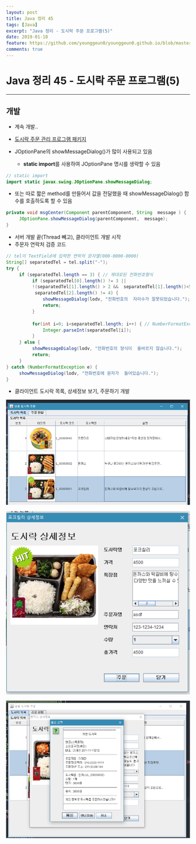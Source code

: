 ```yaml
---
layout: post
title: Java 정리 45
tags: [Java]
excerpt: "Java 정리 - 도시락 주문 프로그램(5)"
date: 2019-01-18
feature: https://github.com/younggeun0/younggeun0.github.io/blob/master/_posts/img/java/JavaImageFeature.png?raw=true
comments: true
---
```

 
# Java 정리 45 - 도시락 주문 프로그램(5)

---


## 개발

* 계속 개발..
* [도시락 주문 관리 프로그램 패키지](https://github.com/younggeun0/SSangYoung/tree/master/dev/workspace/lunch_prj/src/kr/co/sist/lunch)

* JOptionPane의 showMessageDialog()가 많이 사용되고 있음
  * **static import**를 사용하여 JOptionPane 명시를 생략할 수 있음

```java
// static import
import static javax.swing.JOptionPane.showMessageDialog; 
```

* 또는 따로 짧은 method를 만들어서 값을 전달했을 때 showMessageDialog() 함수를 호출하도록 할 수 있음

```java
private void msgCenter(Component parentComponent, String  message ) {
     JOptionPane.showMessageDialog(parentComponent,  message);
}
```

* 서버 개발 끝(Thread 빼고), 클라이언트 개발 시작
* 주문자 연락처 검증 코드

```java
// tel이 TextField에 입력한 연락처 문자열(000-0000-0000)
String[] separatedTel = tel.split("-");
try {
     if (separatedTel.length == 3) { // 제대로된 전화번호형식
          if (separatedTel[0].length() != 3 || 
          !(separatedTel[1].length() > 2 &&  separatedTel[1].length()<5) ||
           separatedTel[2].length() != 4) {
              showMessageDialog(lodv, "전화번호의  자리수가 잘못되었습니다.");
              return;
          }
          
          for(int i=0; i<separatedTel.length; i++) { // NumberFormatException 있는지
              Integer.parseInt(separatedTel[i]);
          }
     } else {
          showMessageDialog(lodv, "전화번호의 형식이  올바르지 않습니다.");
          return;
     }
} catch (NumberFormatException e) {
     showMessageDialog(lodv, "전화번호에 문자가  들어있습니다.");
}
```

* 클라이언트 도시락 목록, 상세정보 보기, 주문하기 개발

![01](https://github.com/younggeun0/younggeun0.github.io/blob/master/_posts/img/java/45/01.png?raw=true)

![02](https://github.com/younggeun0/younggeun0.github.io/blob/master/_posts/img/java/45/02.png?raw=true)

![03](https://github.com/younggeun0/younggeun0.github.io/blob/master/_posts/img/java/45/03.png?raw=true)
